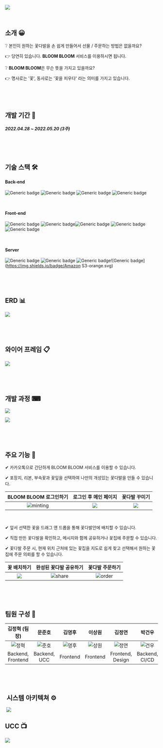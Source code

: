 
![](README.assets/logo.png)

&nbsp;

## 소개 😀

❔ 본인이 원하는 꽃다발을 손 쉽게 만들어서 선물 / 주문하는 방법은 없을까요?

👉 당연히 있습니다. **BLOOM BLOOM** 서비스를 이용하시면 됩니다.



❔ **BLOOM BLOOM**은 무슨 뜻을 가지고 있을까요?

👉  명사로는 '꽃', 동사로는 '꽃을 피우다' 라는 의미를 가지고 있습니다.

&nbsp;

&nbsp;

## 개발 기간 📅

##### 2022.04.28 ~ 2022.05.20 (3주)

&nbsp;

&nbsp;

## 기술 스택 🛠

#### Back-end

![Generic badge](https://img.shields.io/badge/Java-11-green.svg)&nbsp;![Generic badge](https://img.shields.io/badge/SpringBoot-2.5.10-lightgreen.svg)&nbsp;![Generic badge](https://img.shields.io/badge/Gradle-7.4.1-%232e2929.svg)&nbsp;![Generic badge](https://img.shields.io/badge/QueryDSL-5.0.0-%236f8ed1.svg)

&nbsp;

#### Front-end

![Generic badge](https://img.shields.io/badge/React-17.0.2-skyblue.svg)&nbsp;![Generic badge](https://img.shields.io/badge/Recoil-0.6.1-yellow.svg)![Generic badge](https://img.shields.io/badge/Next.js-12.1.5-yellowgreen.svg)&nbsp;![Generic badge](https://img.shields.io/badge/Material_UI-5.5.0-#007FFF.svg)![Generic badge](https://img.shields.io/badge/Typescript-4.6.3-#3178C6.svg)

&nbsp;

#### Server

![Generic badge](https://img.shields.io/badge/Docker-20.10.12-%234d80f0.svg)&nbsp;![Generic badge](https://img.shields.io/badge/MySQL-8.0-%238aa1d4.svg)&nbsp;![Generic badge](https://img.shields.io/badge/Nginx-1.21.6-%23299e29.svg)![Generic badge](https://img.shields.io/badge/Amazon S3-orange.svg)

&nbsp;

&nbsp;

## ERD 📊

![](README.assets/ERD.png)

&nbsp;

&nbsp;

## 와이어 프레임 📋

![](README.assets/wireframe.png)

&nbsp;

&nbsp;



## 개발 과정 ⌨

![](README.assets/record.png)

![](README.assets/api.png)



&nbsp;

&nbsp;

## 주요 기능 📌

✔ 카카오톡으로 간단하게 BLOOM BLOOM 서비스를 이용할 수 있습니다.

✔ 포장지, 리본, 부속꽃과 꽃잎을 선택하여 나만의 개성있는 꽃다발을 만들 수 있습니다.

|       BLOOM BLOOM 로그인하기        |    로그인 후 메인 페이지    |           꽃다발 꾸미기           |
| :---------------------------------: | :-------------------------: | :-------------------------------: |
| ![minting](README.assets/login.gif) | ![](README.assets/main.png) | ![](README.assets/makeflower.gif) |

&nbsp;

✔ 앞서 선택한 꽃을 드래그 앤 드롭을 통해 꽃다발안에 배치할 수 있습니다.

✔ 직접 만든 꽃다발을 확인하고, 메시지와 함께 공유하거나 꽃집에 주문할 수 있습니다.

✔ 꽃다발 주문 시, 현재 위치 근처에 있는 꽃집을 지도로 쉽게 찾고 선택해서 원하는 꽃집에 주문 의뢰를 할 수 있습니다.

|          꽃 배치하기           |      완성된 꽃다발 공유하기       |          꽃다발 주문하기          |
| :----------------------------: | :-------------------------------: | :-------------------------------: |
| ![](README.assets/arrange.gif) | ![share](README.assets/share.gif) | ![order](README.assets/order.gif) |

&nbsp;

&nbsp;



## 팀원 구성 🤝

|          김정혁 (팀장)          |             문준호              |             김영후              |             이상원              |             김정연              |             박건우              |
| :-----------------------------: | :-----------------------------: | :-----------------------------: | :-----------------------------: | :-----------------------------: | :-----------------------------: |
| ![정혁](README.assets/정혁.png) | ![준호](README.assets/준호.png) | ![영후](README.assets/영후.png) | ![상원](README.assets/상원.png) | ![정연](README.assets/정연.png) | ![건우](README.assets/건우.png) |
|        Backend, Frontend        |          Backend, UCC           |            Frontend             |            Frontend             |        Frontend, Design         |         Backend, CI/CD          |

&nbsp;

&nbsp;

##  시스템 아키텍쳐 ⚙

&nbsp;![](README.assets/시스템아키텍처.png)



## UCC 📺

<a href="https://www.youtube.com/watch?v=2rzKT8uNlYg"><img src="https://img.shields.io/badge/UCC 영상-black?style=flat-square&logo=Youtube&logoColor=FF0000&link=https://www.https://www.youtube.com/watch?v=2rzKT8uNlYg"></a>